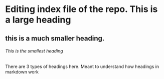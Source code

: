 # Editing index file of the repo. This is a large heading
## this is a much smaller heading.
###### This is the smallest heading  
There are 3 types of headings here. Meant to understand how headings in markdown work
